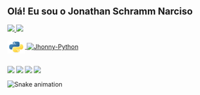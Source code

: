## Olá! Eu sou o Jonathan Schramm Narciso

<div>
  <a href="https://github.com/JonathanSchramm">
  <img height="180em" src="https://github-readme-stats.vercel.app/api?username=JonathanSchramm&show_icons=true&theme=dracula&include_all_commits=true&count_private=true"/>
  <img height="180em" src="https://github-readme-stats.vercel.app/api/top-langs/?username=JonathanSchramm&layout=compact&langs_count=7&theme=dracula"/>
</div>
  <div style="display: inline_block"><br>
  <img align="center" alt="Jhonny-Python" height="30" width="40" src="https://raw.githubusercontent.com/devicons/devicon/master/icons/python/python-original.svg">
    <img align="center" alt="Jhonny-Python" height="30" width="40" src="https://cdn.jsdelivr.net/gh/devicons/devicon@v2.13.0/devicon.min.css">
   
</div>
  
  ##
  
<div> 
<a href="https://www.youtube.com/channel/UC1woNty7XMergR_SfKtP15w" target="_blank"><img src="https://img.shields.io/badge/YouTube-FF0000?style=for-the-badge&logo=youtube&logoColor=white" target="_blank"></a>
<a href="https://www.instagram.com/jonathan_narciso22/" target="_blank"><img src="https://img.shields.io/badge/-Instagram-%23E4405F?style=for-the-badge&logo=instagram&logoColor=white" target="_blank"></a>
<a href="https://www.twitch.tv/lonelymt" target="_blank"><img src="https://img.shields.io/badge/Twitch-9146FF?style=for-the-badge&logo=twitch&logoColor=white" target="_blank"></a>
<a href="https://www.linkedin.com/in/jonathan-narciso-73a82016a/" target="_blank"><img src="https://img.shields.io/badge/-LinkedIn-%230077B5?style=for-the-badge&logo=linkedin&logoColor=white" target="_blank"></a>
  
   ![Snake animation](https://github.com/JonathanSchrammNarciso/JonathanSchramm/blob/output/github-contribution-grid-snake.svg)
  
  </div>
  
